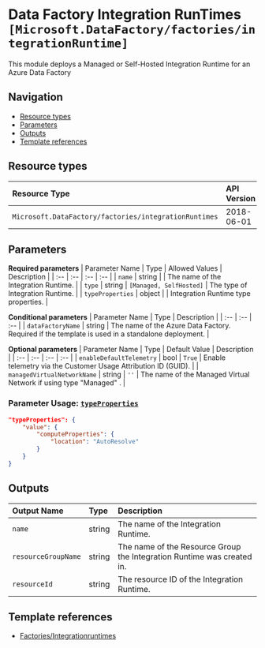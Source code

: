 # Data Factory Integration RunTimes `[Microsoft.DataFactory/factories/integrationRuntime]`

This module deploys a Managed or Self-Hosted Integration Runtime for an Azure Data Factory

## Navigation

- [Resource types](#Resource-types)
- [Parameters](#Parameters)
- [Outputs](#Outputs)
- [Template references](#Template-references)

## Resource types

| Resource Type | API Version |
| :-- | :-- |
| `Microsoft.DataFactory/factories/integrationRuntimes` | 2018-06-01 |

## Parameters

**Required parameters**
| Parameter Name | Type | Allowed Values | Description |
| :-- | :-- | :-- | :-- |
| `name` | string |  | The name of the Integration Runtime. |
| `type` | string | `[Managed, SelfHosted]` | The type of Integration Runtime. |
| `typeProperties` | object |  | Integration Runtime type properties. |

**Conditional parameters**
| Parameter Name | Type | Description |
| :-- | :-- | :-- |
| `dataFactoryName` | string | The name of the Azure Data Factory. Required if the template is used in a standalone deployment. |

**Optional parameters**
| Parameter Name | Type | Default Value | Description |
| :-- | :-- | :-- | :-- |
| `enableDefaultTelemetry` | bool | `True` | Enable telemetry via the Customer Usage Attribution ID (GUID). |
| `managedVirtualNetworkName` | string | `''` | The name of the Managed Virtual Network if using type "Managed" . |


### Parameter Usage: [`typeProperties`](https://docs.microsoft.com/en-us/azure/templates/microsoft.datafactory/factories/integrationruntimes?tabs=bicep#integrationruntime-objects)

```json
"typeProperties": {
    "value": {
        "computeProperties": {
            "location": "AutoResolve"
        }
    }
}

```

## Outputs

| Output Name | Type | Description |
| :-- | :-- | :-- |
| `name` | string | The name of the Integration Runtime. |
| `resourceGroupName` | string | The name of the Resource Group the Integration Runtime was created in. |
| `resourceId` | string | The resource ID of the Integration Runtime. |

## Template references

- [Factories/Integrationruntimes](https://docs.microsoft.com/en-us/azure/templates/Microsoft.DataFactory/2018-06-01/factories/integrationRuntimes)
